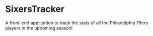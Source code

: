 # SixersTracker
A front-end application to track the stats of all the Philadelphia 76ers players in the upcoming season!
